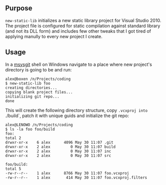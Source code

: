 ## Purpose

`new-static-lib` initializes a new static library project for Visual
Studio 2010. The project file is configured for static compilation
against standard library (and not its DLL form) and includes few
other tweaks that I got tired of applying manully to every new project 
I create.

## Usage

In a [msysgit](http://code.google.com/p/msysgit/) shell on Windows
navigate to a place where new project's directory is going to be
and run:
	  
	alex@boxen /n/Projects/coding
	$ new-static-lib foo
	creating directories...
	copying blank project files...
	initializing git repo...
	done

This will create the following directory structure, copy `.vcxproj
into `./build`, patch it with unique guids and initialize the git
repo:

	alex@LENOWO /n/Projects/coding
	$ ls -la foo foo/build
	foo:
	total 2
	drwxr-xr-x    6 alex      4096 May 30 11:07 .git
	drwxr-xr-x    2 alex         0 May 30 11:07 build
	drwxr-xr-x    2 alex         0 May 30 11:07 inc
	drwxr-xr-x    2 alex         0 May 30 11:07 src

	foo/build:
	total 5
	-rw-r--r--    1 alex      8766 May 30 11:07 foo.vcxproj
	-rw-r--r--    1 alex       414 May 30 11:07 foo.vcxproj.filters

